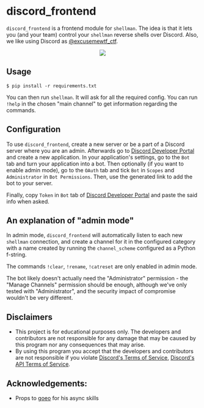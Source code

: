 # discord_frontend
`discord_frontend` is a frontend module for `shellman`. The idea is that it lets you (and your team) control your `shellman` reverse shells over Discord. Also, we like using Discord as 
[@excusemewtf_ctf][excusemewtf].

<p align="center">
  <img src="demo.gif">
</p>

## Usage
```
$ pip install -r requirements.txt
```
You can then run `shellman`. It will ask for all the required config. You can run `!help` in the chosen "main channel"
to get information regarding the commands.


## Configuration
To use `discord_frontend`, create a new server or be a part of a Discord server where you are an admin. Afterwards go to 
[Discord Developer Portal][Discord Developer Portal] and create a new application. In your application's settings, go 
to the `Bot` tab and turn your application into a bot. Then optionally (if you want to enable admin mode), go to the 
`OAuth` tab and tick `Bot` in `Scopes` and `Administrator` in `Bot Permissions`. Then, use the generated link to add the
bot to your server.

Finally, copy `Token` in `Bot` tab of [Discord Developer Portal][Discord Developer Portal] and paste the said info when 
asked.

## An explanation of "admin mode"
In admin mode, `discord_frontend` will automatically listen to each new `shellman` connection, and create a channel for 
it in the configured category with a name created by running the `channel_scheme` configured as a Python f-string. 

The commands `!clear`, `!rename`, `!catreset` are only enabled in admin mode.

The bot likely doesn't actually need the "Administrator" permission - the "Manage Channels" permission should be enough,
although we've only tested with "Administrator", and the security impact of compromise wouldn't be very different.

## Disclaimers
- This project is for educational purposes only. The developers and contributors are not responsible for any damage 
that may be caused by this program nor any consequences that may arise.
- By using this program you accept that the developers and contributors are not responsible if you violate 
[Discord's Terms of Service][Discord ToS], [Discord's API Terms of Service][Discord API ToS].

## Acknowledgements:
- Props to [goeo][goeo_] for his async skills


[excusemewtf]: https://twitter.com/excusemewtf
[Discord Developer Portal]: https://discordapp.com/developers/applications
[Discord ToS]:              https://discordapp.com/terms
[Discord API ToS]:          https://discordapp.com/developers/docs/legal
[goeo_]: https://github.com/goeo-
